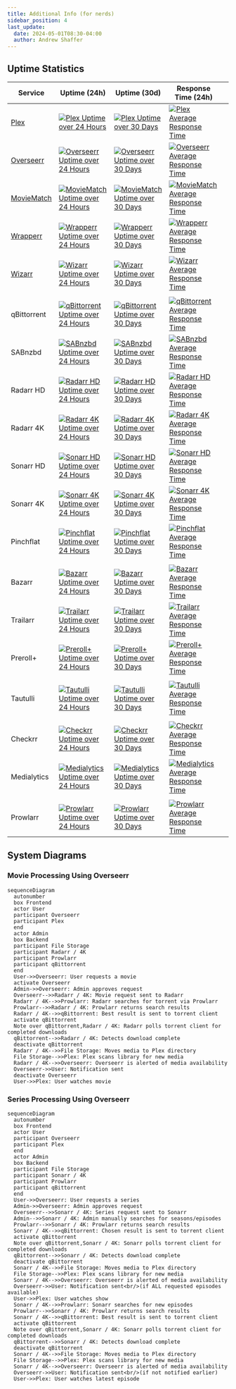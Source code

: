 ```yaml
---
title: Additional Info (for nerds)
sidebar_position: 4
last_update:
  date: 2024-05-01T08:30-04:00
  author: Andrew Shaffer
---
```


## Uptime Statistics

| Service     | Uptime (24h)                                                                                                                                    | Uptime (30d)                                                                                                                                                                       | Response Time (24h)                                                                                                                                    |   |
|-------------|-------------------------------------------------------------------------------------------------------------------------------------------------|------------------------------------------------------------------------------------------------------------------------------------------------------------------------------------|--------------------------------------------------------------------------------------------------------------------------------------------------------|---|
| [Plex](https://app.plex.tv/)        | [![Plex Uptime over 24 Hours](https://uptime.shaffer.network/api/badge/207/uptime?style=for-the-badge)](https://status.shaffer.media/)        | [![Plex Uptime over 30 Days](https://uptime.shaffer.network/api/badge/207/uptime/720?labelPrefix=Uptime+&label=(30d)&style=for-the-badge)](https://status.shaffer.media/)        | [![Plex Average Response Time](https://uptime.shaffer.network/api/badge/208/avg-response?style=for-the-badge)](https://status.shaffer.media/)        |   |
| [Overseerr](https://request.shaffer.media)   | [![Overseerr Uptime over 24 Hours](https://uptime.shaffer.network/api/badge/196/uptime?style=for-the-badge)](https://status.shaffer.media/)   | [![Overseerr Uptime over 30 Days](https://uptime.shaffer.network/api/badge/196/uptime/720?labelPrefix=Uptime+&label=(30d)&style=for-the-badge)](https://status.shaffer.media/)   | [![Overseerr Average Response Time](https://uptime.shaffer.network/api/badge/197/avg-response?style=for-the-badge)](https://status.shaffer.media/)   |   |
| [MovieMatch](https://match.shaffer.media)  | [![MovieMatch Uptime over 24 Hours](https://uptime.shaffer.network/api/badge/188/uptime?style=for-the-badge)](https://status.shaffer.media/)  | [![MovieMatch Uptime over 30 Days](https://uptime.shaffer.network/api/badge/188/uptime/720?labelPrefix=Uptime+&label=(30d)&style=for-the-badge)](https://status.shaffer.media/)  | [![MovieMatch Average Response Time](https://uptime.shaffer.network/api/badge/189/avg-response?style=for-the-badge)](https://status.shaffer.media/)  |   |
| [Wrapperr](https://wrapped.shaffer.media)    | [![Wrapperr Uptime over 24 Hours](https://uptime.shaffer.network/api/badge/255/uptime?style=for-the-badge)](https://status.shaffer.media/)    | [![Wrapperr Uptime over 30 Days](https://uptime.shaffer.network/api/badge/255/uptime/720?labelPrefix=Uptime+&label=(30d)&style=for-the-badge)](https://status.shaffer.media/)    | [![Wrapperr Average Response Time](https://uptime.shaffer.network/api/badge/256/avg-response?style=for-the-badge)](https://status.shaffer.media/)    |   |
| [Wizarr](https://join.shaffer.media)      | [![Wizarr Uptime over 24 Hours](https://uptime.shaffer.network/api/badge/251/uptime?style=for-the-badge)](https://status.shaffer.media/)      | [![Wizarr Uptime over 30 Days](https://uptime.shaffer.network/api/badge/251/uptime/720?labelPrefix=Uptime+&label=(30d)&style=for-the-badge)](https://status.shaffer.media/)      | [![Wizarr Average Response Time](https://uptime.shaffer.network/api/badge/252/avg-response?style=for-the-badge)](https://status.shaffer.media/)      |   |
|             |                                                                                                                                                 |                                                                                                                                                                                    |                                                                                                                                                        |   |
| qBittorrent | [![qBittorrent Uptime over 24 Hours](https://uptime.shaffer.network/api/badge/222/uptime?style=for-the-badge)](https://status.shaffer.media/) | [![qBittorrent Uptime over 30 Days](https://uptime.shaffer.network/api/badge/222/uptime/720?labelPrefix=Uptime+&label=(30d)&style=for-the-badge)](https://status.shaffer.media/) | [![qBittorrent Average Response Time](https://uptime.shaffer.network/api/badge/223/avg-response?style=for-the-badge)](https://status.shaffer.media/) |   |
| SABnzbd     | [![SABnzbd Uptime over 24 Hours](https://uptime.shaffer.network/api/badge/226/uptime?style=for-the-badge)](https://status.shaffer.media/)     | [![SABnzbd Uptime over 30 Days](https://uptime.shaffer.network/api/badge/226/uptime/720?labelPrefix=Uptime+&label=(30d)&style=for-the-badge)](https://status.shaffer.media/)     | [![SABnzbd Average Response Time](https://uptime.shaffer.network/api/badge/227/avg-response?style=for-the-badge)](https://status.shaffer.media/)     |   |
| Radarr HD   | [![Radarr HD Uptime over 24 Hours](https://uptime.shaffer.network/api/badge/393/uptime?style=for-the-badge)](https://status.shaffer.media/)   | [![Radarr HD Uptime over 30 Days](https://uptime.shaffer.network/api/badge/393/uptime/720?labelPrefix=Uptime+&label=(30d)&style=for-the-badge)](https://status.shaffer.media/)   | [![Radarr HD Average Response Time](https://uptime.shaffer.network/api/badge/395/avg-response?style=for-the-badge)](https://status.shaffer.media/)   |   |
| Radarr 4K   | [![Radarr 4K Uptime over 24 Hours](https://uptime.shaffer.network/api/badge/402/uptime?style=for-the-badge)](https://status.shaffer.media/)   | [![Radarr 4K Uptime over 30 Days](https://uptime.shaffer.network/api/badge/402/uptime/720?labelPrefix=Uptime+&label=(30d)&style=for-the-badge)](https://status.shaffer.media/)   | [![Radarr 4K Average Response Time](https://uptime.shaffer.network/api/badge/403/avg-response?style=for-the-badge)](https://status.shaffer.media/)   |   |
| Sonarr HD   | [![Sonarr HD Uptime over 24 Hours](https://uptime.shaffer.network/api/badge/408/uptime?style=for-the-badge)](https://status.shaffer.media/)   | [![Sonarr HD Uptime over 30 Days](https://uptime.shaffer.network/api/badge/408/uptime/720?labelPrefix=Uptime+&label=(30d)&style=for-the-badge)](https://status.shaffer.media/)   | [![Sonarr HD Average Response Time](https://uptime.shaffer.network/api/badge/409/avg-response?style=for-the-badge)](https://status.shaffer.media/)   |   |
| Sonarr 4K   | [![Sonarr 4K Uptime over 24 Hours](https://uptime.shaffer.network/api/badge/410/uptime?style=for-the-badge)](https://status.shaffer.media/)   | [![Sonarr 4K Uptime over 30 Days](https://uptime.shaffer.network/api/badge/410/uptime/720?labelPrefix=Uptime+&label=(30d)&style=for-the-badge)](https://status.shaffer.media/)   | [![Sonarr 4K Average Response Time](https://uptime.shaffer.network/api/badge/411/avg-response?style=for-the-badge)](https://status.shaffer.media/)   |   |
| Pinchflat   | [![Pinchflat Uptime over 24 Hours](https://uptime.shaffer.network/api/badge/200/uptime?style=for-the-badge)](https://status.shaffer.media/)   | [![Pinchflat Uptime over 30 Days](https://uptime.shaffer.network/api/badge/200/uptime/720?labelPrefix=Uptime+&label=(30d)&style=for-the-badge)](https://status.shaffer.media/)   | [![Pinchflat Average Response Time](https://uptime.shaffer.network/api/badge/201/avg-response?style=for-the-badge)](https://status.shaffer.media/)   |   |
|             |                                                                                                                                                 |                                                                                                                                                                                    |                                                                                                                                                        |   |
| Bazarr      | [![Bazarr Uptime over 24 Hours](https://uptime.shaffer.network/api/badge/143/uptime?style=for-the-badge)](https://status.shaffer.media/)      | [![Bazarr Uptime over 30 Days](https://uptime.shaffer.network/api/badge/143/uptime/720?labelPrefix=Uptime+&label=(30d)&style=for-the-badge)](https://status.shaffer.media/)      | [![Bazarr Average Response Time](https://uptime.shaffer.network/api/badge/144/avg-response?style=for-the-badge)](https://status.shaffer.media/)      |   |
| Trailarr    | [![Trailarr Uptime over 24 Hours](https://uptime.shaffer.network/api/badge/246/uptime?style=for-the-badge)](https://status.shaffer.media/)    | [![Trailarr Uptime over 30 Days](https://uptime.shaffer.network/api/badge/246/uptime/720?labelPrefix=Uptime+&label=(30d)&style=for-the-badge)](https://status.shaffer.media/)    | [![Trailarr Average Response Time](https://uptime.shaffer.network/api/badge/247/avg-response?style=for-the-badge)](https://status.shaffer.media/)    |   |
| Preroll+    | [![Preroll+ Uptime over 24 Hours](https://uptime.shaffer.network/api/badge/218/uptime?style=for-the-badge)](https://status.shaffer.media/)    | [![Preroll+ Uptime over 30 Days](https://uptime.shaffer.network/api/badge/218/uptime/720?labelPrefix=Uptime+&label=(30d)&style=for-the-badge)](https://status.shaffer.media/)    | [![Preroll+ Average Response Time](https://uptime.shaffer.network/api/badge/219/avg-response?style=for-the-badge)](https://status.shaffer.media/)    |   |
|             |                                                                                                                                                 |                                                                                                                                                                                    |                                                                                                                                                        |   |
| Tautulli    | [![Tautulli Uptime over 24 Hours](https://uptime.shaffer.network/api/badge/242/uptime?style=for-the-badge)](https://status.shaffer.media/)    | [![Tautulli Uptime over 30 Days](https://uptime.shaffer.network/api/badge/242/uptime/720?labelPrefix=Uptime+&label=(30d)&style=for-the-badge)](https://status.shaffer.media/)    | [![Tautulli Average Response Time](https://uptime.shaffer.network/api/badge/243/avg-response?style=for-the-badge)](https://status.shaffer.media/)    |   |
|             |                                                                                                                                                 |                                                                                                                                                                                    |                                                                                                                                                        |   |
| Checkrr     | [![Checkrr Uptime over 24 Hours](https://uptime.shaffer.network/api/badge/155/uptime?style=for-the-badge)](https://status.shaffer.media/)     | [![Checkrr Uptime over 30 Days](https://uptime.shaffer.network/api/badge/155/uptime/720?labelPrefix=Uptime+&label=(30d)&style=for-the-badge)](https://status.shaffer.media/)     | [![Checkrr Average Response Time](https://uptime.shaffer.network/api/badge/156/avg-response?style=for-the-badge)](https://status.shaffer.media/)     |   |
| Medialytics | [![Medialytics Uptime over 24 Hours](https://uptime.shaffer.network/api/badge/184/uptime?style=for-the-badge)](https://status.shaffer.media/) | [![Medialytics Uptime over 30 Days](https://uptime.shaffer.network/api/badge/184/uptime/720?labelPrefix=Uptime+&label=(30d)&style=for-the-badge)](https://status.shaffer.media/) | [![Medialytics Average Response Time](https://uptime.shaffer.network/api/badge/185/avg-response?style=for-the-badge)](https://status.shaffer.media/) |   |
|             |                                                                                                                                                 |                                                                                                                                                                                    |                                                                                                                                                        |   |
| Prowlarr    | [![Prowlarr Uptime over 24 Hours](https://uptime.shaffer.network/api/badge/404/uptime?style=for-the-badge)](https://status.shaffer.media/)    | [![Prowlarr Uptime over 30 Days](https://uptime.shaffer.network/api/badge/404/uptime/720?labelPrefix=Uptime+&label=(30d)&style=for-the-badge)](https://status.shaffer.media/)    | [![Prowlarr Average Response Time](https://uptime.shaffer.network/api/badge/405/avg-response?style=for-the-badge)](https://status.shaffer.media/)    |   |

## System Diagrams

### Movie Processing Using Overseerr

```mermaid
sequenceDiagram
  autonumber
  box Frontend
  actor User
  participant Overseerr
  participant Plex
  end
  actor Admin
  box Backend
  participant File Storage
  participant Radarr / 4K
  participant Prowlarr
  participant qBittorrent
  end
  User->>Overseerr: User requests a movie
  activate Overseerr
  Admin->>Overseerr: Admin approves request
  Overseerr-->>Radarr / 4K: Movie request sent to Radarr
  Radarr / 4K-->>Prowlarr: Radarr searches for torrent via Prowlarr
  Prowlarr-->>Radarr / 4K: Prowlarr returns search results
  Radarr / 4K-->>qBittorrent: Best result is sent to torrent client
  activate qBittorrent
  Note over qBittorrent,Radarr / 4K: Radarr polls torrent client for completed downloads
  qBittorrent-->>Radarr / 4K: Detects download complete
  deactivate qBittorrent
  Radarr / 4K-->>File Storage: Moves media to Plex directory
  File Storage-->>Plex: Plex scans library for new media
  Radarr / 4K-->>Overseerr: Overseerr is alerted of media availability
  Overseerr->>User: Notification sent
  deactivate Overseerr
  User->>Plex: User watches movie
```

### Series Processing Using Overseerr

```mermaid
sequenceDiagram
  autonumber
  box Frontend
  actor User
  participant Overseerr
  participant Plex
  end
  actor Admin
  box Backend
  participant File Storage
  participant Sonarr / 4K
  participant Prowlarr
  participant qBittorrent
  end
  User->>Overseerr: User requests a series
  Admin->>Overseerr: Admin approves request
  Overseerr-->>Sonarr / 4K: Series request sent to Sonarr
  Admin-->>Sonarr / 4K: Admin manually searches for seasons/episodes
  Prowlarr-->>Sonarr / 4K: Prowlarr returns search results
  Sonarr / 4K-->>qBittorrent: Chosen result is sent to torrent client
  activate qBittorrent
  Note over qBittorrent,Sonarr / 4K: Sonarr polls torrent client for completed downloads
  qBittorrent-->>Sonarr / 4K: Detects download complete
  deactivate qBittorrent
  Sonarr / 4K-->>File Storage: Moves media to Plex directory
  File Storage-->>Plex: Plex scans library for new media
  Sonarr / 4K-->>Overseerr: Overseerr is alerted of media availability
  Overseerr->>User: Notification sent<br/>(if ALL requested episodes available)
  User->>Plex: User watches show
  Sonarr / 4K-->>Prowlarr: Sonarr searches for new episodes
  Prowlarr-->>Sonarr / 4K: Prowlarr returns search results
  Sonarr / 4K-->>qBittorrent: Best result is sent to torrent client
  activate qBittorrent
  Note over qBittorrent,Sonarr / 4K: Sonarr polls torrent client for completed downloads
  qBittorrent-->>Sonarr / 4K: Detects download complete
  deactivate qBittorrent
  Sonarr / 4K-->>File Storage: Moves media to Plex directory
  File Storage-->>Plex: Plex scans library for new media
  Sonarr / 4K-->>Overseerr: Overseerr is alerted of media availability
  Overseerr->>User: Notification sent<br/>(if not notified earlier)
  User->>Plex: User watches latest episode
```
